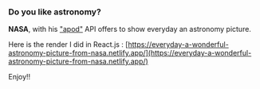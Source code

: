 ### Do you like astronomy?

**NASA**, with his ["apod"](https://api.nasa.gov/) API offers to show everyday an astronomy picture.

Here is the render I did in React.js : [https://everyday-a-wonderful-astronomy-picture-from-nasa.netlify.app/](https://everyday-a-wonderful-astronomy-picture-from-nasa.netlify.app/)

Enjoy!!
